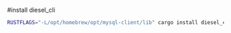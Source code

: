 #install diesel_cli 

```bash
RUSTFLAGS="-L/opt/homebrew/opt/mysql-client/lib" cargo install diesel_cli --no-default-features --features mysql
```